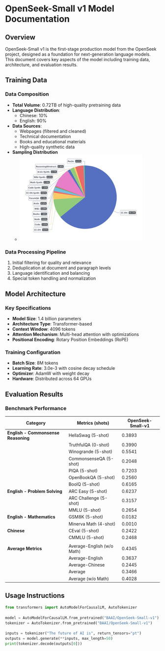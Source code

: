 # OpenSeek-Small v1 Model Documentation

## Overview
OpenSeek-Small v1 is the first-stage production model from the OpenSeek project, designed as a foundation for next-generation language models. This document covers key aspects of the model including training data, architecture, and evaluation results.

## Training Data
### Data Composition
- **Total Volume**: 0.72TB of high-quality pretraining data
- **Language Distribution**:
  - Chinese: 10%
  - English: 90%
- **Data Sources**:
  - Webpages (filtered and cleaned)
  - Technical documentation
  - Books and educational materials
  - High-quality synthetic data
- **Sampling Distribution**
  - <img src="dataset_dist_reference_phi4.jpeg" alt="Sampling Distribution" width="400"/>

### Data Processing Pipeline
1. Initial filtering for quality and relevance
2. Deduplication at document and paragraph levels
3. Language identification and balancing
4. Special token handling and normalization

## Model Architecture
### Key Specifications
- **Model Size**: 1.4 billion parameters
- **Architecture Type**: Transformer-based
- **Context Window**: 4096 tokens
- **Attention Mechanism**: Multi-head attention with optimizations
- **Positional Encoding**: Rotary Position Embeddings (RoPE)

### Training Configuration
- **Batch Size**: 8M tokens
- **Learning Rate**: 3.0e-3 with cosine decay schedule
- **Optimizer**: AdamW with weight decay
- **Hardware**: Distributed across 64 GPUs

## Evaluation Results
### Benchmark Performance
| Category                        | Metrics (shots)            | OpenSeek-Small-v1 |
|---------------------------------|-----------------------------|--------------------|
| **English - Commonsense Reasoning** | HellaSwag (5-shot)        | 0.3893             |
|                                 | TruthfulQA (0-shot)         | 0.3990             |
|                                 | Winogrande (5-shot)         | 0.5541             |
|                                 | CommonsenseQA (5-shot)      | 0.2048             |
|                                 | PIQA (5-shot)               | 0.7203             |
|                                 | OpenBookQA (5-shot)         | 0.2560             |
|                                 | BoolQ (5-shot)              | 0.6165             |
| **English - Problem Solving**        | ARC Easy (5-shot)          | 0.6237             |
|                                 | ARC Challenge (5-shot)      | 0.3157             |
|                                 | MMLU (5-shot)               | 0.2654             |
| **English - Mathematics**            | GSM8K (5-shot)              | 0.0182             |
|                                 | Minerva Math (4-shot)       | 0.0010             |
| **Chinese**                          | CEval (5-shot)              | 0.2422             |
|                                 | CMMLU (5-shot)              | 0.2468             |
|                                 |                             |                    |
| **Average Metrics**                  | Average-English (w/o Math) | 0.4345             |
|                                 | Average-English             | 0.3637             |
|                                 | Average-Chinese             | 0.2445             |
|                                 | Average                     | 0.3466             |
|                                 | Average (w/o Math)          | 0.4028             |

## Usage Instructions
```python
from transformers import AutoModelForCausalLM, AutoTokenizer

model = AutoModelForCausalLM.from_pretrained("BAAI/OpenSeek-Small-v1")
tokenizer = AutoTokenizer.from_pretrained("BAAI/OpenSeek-Small-v1")

inputs = tokenizer("The future of AI is", return_tensors="pt")
outputs = model.generate(**inputs, max_length=50)
print(tokenizer.decode(outputs[0]))
```
